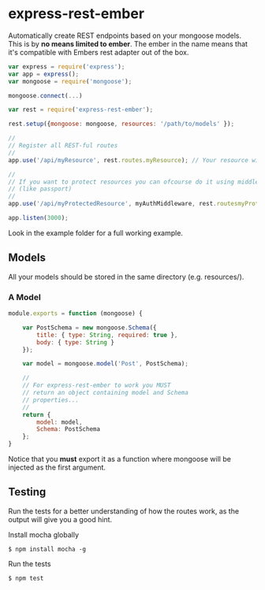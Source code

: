 express-rest-ember
==================
Automatically create REST endpoints based on your mongoose models. This is by __no means limited to ember__. The ember in the name means that it's compatible with Embers rest adapter out of the box.

```javascript
var express = require('express');
var app = express();
var mongoose = require('mongoose');

mongoose.connect(...)

var rest = require('express-rest-ember');

rest.setup({mongoose: mongoose, resources: '/path/to/models' });

//
// Register all REST-ful routes
//
app.use('/api/myResource', rest.routes.myResource); // Your resource will now be avilable at http://host/api/myResource

//
// If you want to protect resources you can ofcourse do it using middleware
// (like passport)
//
app.use('/api/myProtectedResource', myAuthMiddleware, rest.routesmyProtectedResource);

app.listen(3000);

```

Look in the example folder for a full working example.

## Models
All your models should be stored in the same directory (e.g. resources/).

### A Model
```js
module.exports = function (mongoose) {

    var PostSchema = new mongoose.Schema({
        title: { type: String, required: true },
        body: { type: String }
    });

    var model = mongoose.model('Post', PostSchema);

    //
    // For express-rest-ember to work you MUST
    // return an object containing model and Schema
    // properties...
    //
    return {
        model: model,
        Schema: PostSchema
    };
}
```

Notice that you __must__ export it as a function where mongoose will be injected as the first argument.

## Testing
Run the tests for a better understanding of how the routes work, as the output will give you a good hint.

Install mocha globally

    $ npm install mocha -g

Run the tests

    $ npm test